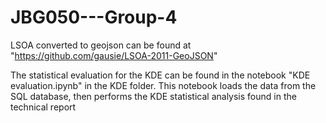 # JBG050---Group-4

LSOA converted to geojson can be found at "https://github.com/gausie/LSOA-2011-GeoJSON"



The statistical evaluation for the KDE can be found in the notebook "KDE evaluation.ipynb" in the KDE folder.
This notebook loads the data from the SQL database, then performs the KDE statistical analysis found in the technical report
